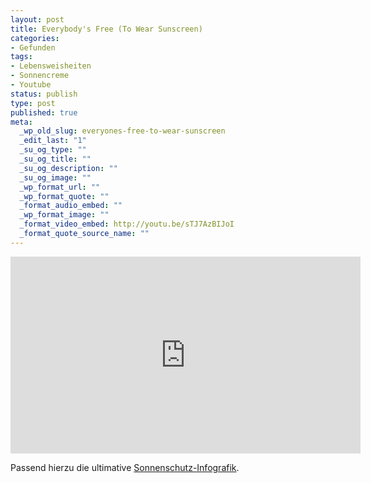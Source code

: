 ```yaml
---
layout: post
title: Everybody's Free (To Wear Sunscreen)
categories:
- Gefunden
tags:
- Lebensweisheiten
- Sonnencreme
- Youtube
status: publish
type: post
published: true
meta:
  _wp_old_slug: everyones-free-to-wear-sunscreen
  _edit_last: "1"
  _su_og_type: ""
  _su_og_title: ""
  _su_og_description: ""
  _su_og_image: ""
  _wp_format_url: ""
  _wp_format_quote: ""
  _format_audio_embed: ""
  _wp_format_image: ""
  _format_video_embed: http://youtu.be/sTJ7AzBIJoI
  _format_quote_source_name: ""
---
```


<iframe width="560" height="315" src="http://www.youtube.com/embed/sTJ7AzBIJoI" frameborder="0"> </iframe>

Passend hierzu die ultimative <a href="http://hypertechtronium.com/die-grosse-sonnenschutz-infografik">Sonnenschutz-Infografik</a>.
